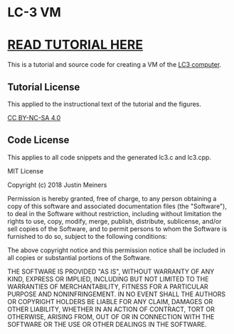 # LC-3 VM

# [READ TUTORIAL HERE](https://justinmeiners.github.io/lc3-vm/)

This is a tutorial and source code for creating a VM of the [LC3 computer](https://en.wikipedia.org/wiki/LC-3). 

## Tutorial License

This applied to the instructional text of the tutorial and the figures.

[CC BY-NC-SA 4.0](http://creativecommons.org/licenses/by-nc-sa/4.0/)

## Code License

This applies to all code snippets and the generated lc3.c and lc3.cpp.

MIT License

Copyright (c) 2018 Justin Meiners

Permission is hereby granted, free of charge, to any person obtaining a copy of this software and associated documentation files (the "Software"), to deal in the Software without restriction, including without limitation the rights to use, copy, modify, merge, publish, distribute, sublicense, and/or sell copies of the Software, and to permit persons to whom the Software is furnished to do so, subject to the following conditions:

The above copyright notice and this permission notice shall be included in all copies or substantial portions of the Software.

THE SOFTWARE IS PROVIDED "AS IS", WITHOUT WARRANTY OF ANY KIND, EXPRESS OR IMPLIED, INCLUDING BUT NOT LIMITED TO THE WARRANTIES OF MERCHANTABILITY, FITNESS FOR A PARTICULAR PURPOSE AND NONINFRINGEMENT. IN NO EVENT SHALL THE AUTHORS OR COPYRIGHT HOLDERS BE LIABLE FOR ANY CLAIM, DAMAGES OR OTHER LIABILITY, WHETHER IN AN ACTION OF CONTRACT, TORT OR OTHERWISE, ARISING FROM, OUT OF OR IN CONNECTION WITH THE SOFTWARE OR THE USE OR OTHER DEALINGS IN THE SOFTWARE.


